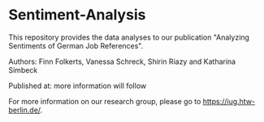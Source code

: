 # Sentiment-Analysis

This repository provides the data analyses to our publication "Analyzing Sentiments of German Job References". 

Authors: Finn Folkerts, Vanessa Schreck, Shirin Riazy and Katharina Simbeck

Published at: more information will follow

For more information on our research group, please go to https://iug.htw-berlin.de/. 

